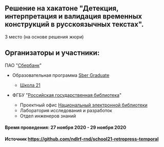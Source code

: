 ## Решение на хакатоне "Детекция, интерпретация и валидация временных конструкций в русскоязычных текстах". 

3 место (на основе решения жюри)

## Организаторы и участники: 

ПАО "[Сбербанк](https://www.sberbank.ru/)"

- Образовательная программа [Sber Graduate](https://sbergraduate.ru/)
    - [Школа 21](https://21-school.ru/)

- ФГБУ "[Российская государственная библиотека](https://rsl.ru)"

    - Проектный офис [Национальный электронной библиотеки](https://nebrf.ru)
    - Лаборатория исследования и разработок
    - Отдел инженеров знаний
    
#### Время проведения: 27 ноября 2020 - 29 ноября 2020


**Источник https://github.com/ndlrf-rnd/school21-retropress-temporal**
